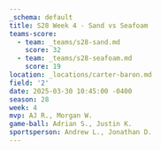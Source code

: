 ```yaml
---
_schema: default
title: S28 Week 4 - Sand vs Seafoam
teams-score:
  - team: _teams/s28-sand.md
    score: 32
  - team: _teams/s28-seafoam.md
    score: 19
location: _locations/carter-baron.md
field: '2'
date: 2025-03-30 10:45:00 -0400
season: 28
week: 4
mvp: AJ R., Morgan W.
game-ball: Adrian S., Justin K.
sportsperson: Andrew L., Jonathan D.
---
```

